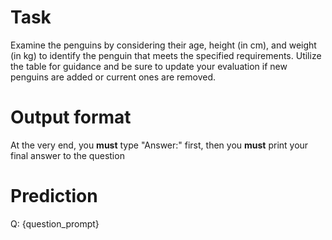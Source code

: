# Task
Examine the penguins by considering their age, height (in cm), and weight (in kg) to identify the penguin that meets the specified requirements. Utilize the table for guidance and be sure to update your evaluation if new penguins are added or current ones are removed.

# Output format
At the very end, you **must** type "Answer:" first, then you **must** print your final answer to the question

# Prediction
Q: {question_prompt}